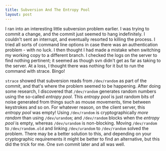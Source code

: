 ```yaml
--- 
title: Subversion And The Entropy Pool
layout: post
---
```


I ran into an interesting little subversion problem earlier. I was trying to commit a change, and the commit just seemed
to hang indefinitely. I couldn't sent an interrupt, and eventually resorted to killing the process. I tried all sorts of
command line options in case there was an authentication problem - with no luck. I then thought I had made a mistake
when switching my working copy to a different branch. I checked the logs on the server to find nothing pertinent; it
seemed as though svn didn't get as far as taking to the server. At a loss, I thought there was nothing for it but to run
the command with strace. Bingo!

<!--more-->

`strace` showed that subversion reads from `/dev/random` as part of the commit, and that's where the problem seemed to be
happening. After doing some research, I discovered that `/dev/random` generates random numbers using the so-called
*entropy pool*. This *entropy pool* is just random bits of noise generated from things such as mouse movements, time
between keystrokes and so on. For whatever reason, on the client server, this *entropy pool* was empty!  Using
`/dev/random` is cryptographically *more random* than using `/dev/urandom`; and `/dev/random` blocks when the *entropy
pool* is empty, whereas `/dev/urandom` is non-blocking. Moving `/dev/random` to `/dev/random.old` and linking
`/dev/urandom` to `/dev/random` solved the problem. There may be a better solution to this, and depending on your
cryptographic requirements it might be better to find an alternative, but this did the trick for me. One svn commit
later and all was well.
